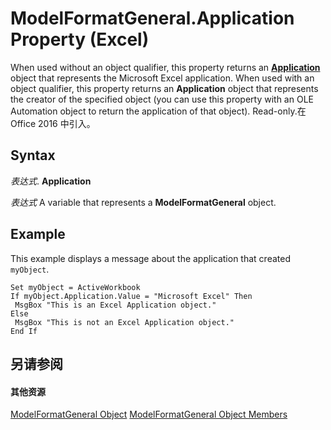 
# ModelFormatGeneral.Application Property (Excel)

When used without an object qualifier, this property returns an  **[Application](19b73597-5cf9-4f56-8227-b5211f657f6f.md)** object that represents the Microsoft Excel application. When used with an object qualifier, this property returns an **Application** object that represents the creator of the specified object (you can use this property with an OLE Automation object to return the application of that object). Read-only.在 Office 2016 中引入。


## Syntax

 _表达式_. **Application**

 _表达式_ A variable that represents a **ModelFormatGeneral** object.


## Example

This example displays a message about the application that created  `myObject`.


```
Set myObject = ActiveWorkbook 
If myObject.Application.Value = "Microsoft Excel" Then 
 MsgBox "This is an Excel Application object." 
Else 
 MsgBox "This is not an Excel Application object." 
End If
```


## 另请参阅


#### 其他资源


[ModelFormatGeneral Object](4fc68fb0-37aa-da83-f303-40ff96efb4a7.md)
[ModelFormatGeneral Object Members](http://msdn.microsoft.com/library/f19d21c7-282b-2f00-fcbb-b5c9ffed795f%28Office.15%29.aspx)